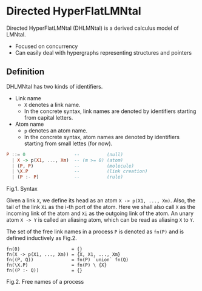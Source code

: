 # Directed HyperFlatLMNtal

Directed HyperFlatLMNtal (DHLMNtal) is a derived calculus model of LMNtal.

- Focused on concurrency
- Can easily deal with hypergraphs representing structures and pointers

## Definition
DHLMNtal has two kinds of identifiers.

- Link name
  - `X` denotes a link name.
  - In the concrete syntax, link names are denoted by identifiers starting from capital letters.
- Atom name
  - `p` denotes an atom name.
  - In the concrete syntax, atom names are denoted by identifiers starting from small lettes (for now).

```haskell
P ::= 0                  --          (null)
  | X -> p(X1, ..., Xm)  -- (m >= 0) (atom)
  | (P, P)               --          (molecule)
  | \X.P                 --          (link creation)
  | (P :- P)             --          (rule)
```
Fig.1. Syntax

Given a link `X`, we define its head as an atom `X -> p(X1, ..., Xm)`.
Also, the tail of the link `Xi` as the i-th port of the atom.
Here we shall also call `X` as the incoming link of the atom and `Xi` as the outgoing link of the atom.
An unary atom `X -> Y` is called an aliasing atom, which can be read as aliasing `X` to `Y`.

The set of the free link names in a process `P` is denoted as `fn(P)` and is defined inductively as Fig.2.

```
fn(0)                   = {}
fn(X -> p(X1, ..., Xm)) = {X, X1, ..., Xm}
fn((P, Q))              = fn(P) `union` fn(Q)
fn(\X.P)                = fn(P) \ {X}
fn((P :- Q))            = {}
```
Fig.2. Free names of a process




